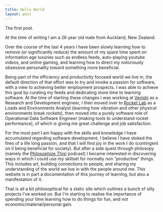 ```yaml
---
title: Hello World
layout: post
---
```


The first post.

At the time of writing I am a 26 year old male from Auckland, New Zealand. 

Over the course of the last 4 years I have been slowly learning how to remove (or significantly reduce) the amount of my spare time spent on information age luxuries such as endless feeds, auto-playing youtube videos, and online gaming, and learning how to direct my notoriously obsessive personality toward something more beneficial.

Being part of the efficiency and productivity focused world we live in, the default direction of that effort was to try and invoke a passion for software, with a view to achieving better employment prospects. I was able to achieve this goal by curating my feeds and dedicating more time to learning software. At the time of starting these changes I was working at [Veriphi](https://www.veriphi.co.nz/) as a Research and Development engineer, I then moved over to [Rocket Lab](https://www.rocketlabusa.com/) as a Loads and Environments Analyst (learning how vibration and other physical environments break rockets), then moved into a purely software role of Operational Data Software Engineer (making tools to understand rocket performance), of which is giving me great challenge and job satisfaction.

For the most part I am happy with the skills and knowledge I have accumulated regarding software development, I believe I have stoked the fires of a life long passion, and that I will find joy in the work I do (contingent on it being beneficial for society). But after a side quest through philosopy (namely the [Philosophize This!](https://www.philosophizethis.org/) podcast) I became interested in discovering ways in which I could use my skillset for normally non "productive" things. This includes art, building connections to people, and sharing my understanding of the world we live in with the people around me. This website is in part a documentation of this journey of learning, but also a manifestation of it.

That is all a bit philosophical for a static site which outlines a bunch of silly projects I've worked on. But I'm starting to realise the importance of spending your time learning how to do things for fun, and not economic/material/personal gain.